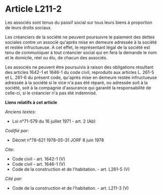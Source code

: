 # Article L211-2

Les associés sont tenus du passif social sur tous leurs biens à proportion de leurs droits sociaux. 

Les créanciers de la société ne peuvent poursuivre le paiement des dettes sociales contre un associé qu'après mise en demeure
adressée à la société et restée infructueuse. A cet effet, le représentant légal de la société est tenu de communiquer à tout
créancier social qui en fera la demande le nom et le domicile, réel ou élu, de chacun des associés. 

Les associés ne peuvent être poursuivis à raison des obligations résultant des articles 1642-1 et 1646-1 du code civil,
reproduits aux articles L. 261-5 et L. 261-6 du présent code, qu'après mise en demeure restée infructueuse adressée à la
société si le vice n'a pas été réparé, ou adressée soit à la société, soit à la compagnie d'assurance qui garantit la
responsabilité de celle-ci, si le créancier n'a pas été indemnisé.

**Liens relatifs à cet article**

_Anciens textes_:

  - Loi n°71-579 du 16 juillet 1971 - art. 2 (Ab)

_Codifié par_:

  - Décret n°78-621 1978-05-31 JORF 8 juin 1978

_Cite_:

  - Code civil - art. 1642-1 (V)
  - Code civil - art. 1646-1 (V)
  - Code de la construction et de l'habitation. - art. L261-5 (V)

_Cité par_:

  - Code de la construction et de l'habitation. - art. L211-3 (V)
